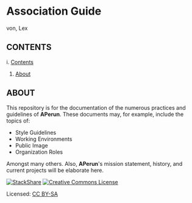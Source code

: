 Association Guide
=====================
von, Lex


## CONTENTS<a name="toc"/>

 i. [Contents](#toc)
 
 1. [About](#about)


## ABOUT<a name="toc"/>

This repository is for the documentation of the numerous practices and guidelines
  of **APerun**. These documents may, for example, include the topics of:

  * Style Guidelines
  * Working Environments
  * Public Image
  * Organization Roles

Amongst many others. Also, **APerun**'s mission statement, history, and current
  projects will be elaborate here.

[![StackShare](https://img.shields.io/badge/tech-stack-0690fa.svg?style=flat)](https://stackshare.io/lexvonbon/my-stack)
<a rel="license" href="http://creativecommons.org/licenses/by-sa/4.0/"><img alt="Creative Commons License" style="border-width:0" src="https://i.creativecommons.org/l/by-sa/4.0/80x15.png" /></a>


Licensed: [CC BY-SA](http://creativecommons.org/licenses/by-sa/4.0/ "Creative Commons License")
